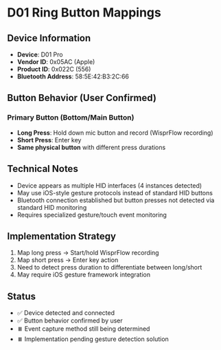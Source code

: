 # D01 Ring Button Mappings

## Device Information
- **Device**: D01 Pro
- **Vendor ID**: 0x05AC (Apple)
- **Product ID**: 0x022C (556)
- **Bluetooth Address**: 58:5E:42:B3:2C:66

## Button Behavior (User Confirmed)

### Primary Button (Bottom/Main Button)
- **Long Press**: Hold down mic button and record (WisprFlow recording)
- **Short Press**: Enter key
- **Same physical button** with different press durations

## Technical Notes
- Device appears as multiple HID interfaces (4 instances detected)
- May use iOS-style gesture protocols instead of standard HID buttons
- Bluetooth connection established but button presses not detected via standard HID monitoring
- Requires specialized gesture/touch event monitoring

## Implementation Strategy
1. Map long press → Start/hold WisprFlow recording
2. Map short press → Enter key action
3. Need to detect press duration to differentiate between long/short
4. May require iOS gesture framework integration

## Status
- ✅ Device detected and connected
- ✅ Button behavior confirmed by user
- ⏸️ Event capture method still being determined
- ⏸️ Implementation pending gesture detection solution